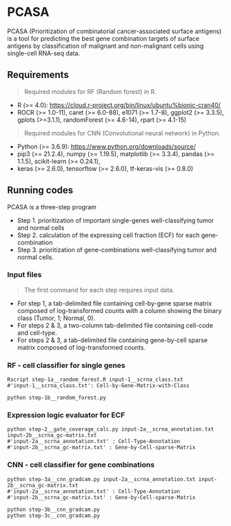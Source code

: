 # PCASA
PCASA (Prioritization of combinatorial cancer-associated surface antigens) is a tool for predicting the best gene combination targets of surface antigens by classification of malignant and non-malignant cells using single-cell RNA-seq data.

## Requirements
> Required modules for RF (Random forest) in R.

* R (>= 4.0): https://cloud.r-project.org/bin/linux/ubuntu%bionic-cran40/
* ROCR (>= 1.0-11), caret (>= 6.0-88), e1071 (>= 1.7-8), ggplot2 (>= 3.3.5), gplots (>=3.1.1), randomForest (>= 4.6-14), rpart (>= 4.1-15)

> Required modules for CNN (Convolutional neural network) in Python.

* Python (>= 3.6.9): https://www.python.org/downloads/source/
* pip3 (>= 21.2.4), numpy (>= 1.19.5), matplotlib (>= 3.3.4), pandas (>= 1.1.5), scikit-learn (>= 0.24.1), 
* keras (>= 2.6.0), tensorflow (>= 2.6.0), tf-keras-vis (>= 0.8.0)

## Running codes
PCASA is a three-step program
* Step 1. prioritization of important single-genes well-classifying tumor and normal cells
* Step 2. calculation of the expressing cell fraction (ECF) for each gene-combination
* Step 3. prioritization of gene-combinations well-classifying tumor and normal cells.

### Input files
> The first command for each step requires input data.
* For step 1, a tab-delimited file containing cell-by-gene sparse matrix composed of log-transformed counts with a column showing the binary class (Tumor, 1; Normal, 0).
* For steps 2 & 3, a two-column tab-delimited file containing cell-code and cell-type.
* For steps 2 & 3, a tab-delimited file containing gene-by-cell sparse matrix composed of log-transformed counts.

### RF - cell classifier for single genes
```
Rscript step-1a__random_forest.R input-1__scrna_class.txt
#'input-1__scrna_class.txt': Cell-by-Gene-Matrix-with-Class

python step-1b__random_forest.py
```
### Expression logic evaluator for ECF
```
python step-2__gate_coverage_calc.py input-2a__scrna_annotation.txt input-2b__scrna_gc-matrix.txt
#'input-2a__scrna_annotation.txt' : Cell-Type-Annotation
#'input-2b__scrna_gc-matrix.txt' : Gene-by-Cell-sparse-Matrix
```
### CNN - cell classifier for gene combinations
```
python step-3a__cnn_gradcam.py input-2a__scrna_annotation.txt input-2b__scrna_gc-matrix.txt
#'input-2a__scrna_annotation.txt' : Cell-Type-Annotation
#'input-2b__scrna_gc-matrix.txt' : Gene-by-Cell-sparse-Matrix

python step-3b__cnn_gradcam.py
python step-3c__cnn_gradcam.py
```
